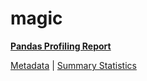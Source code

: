 # magic

[**Pandas Profiling Report**](https://epistasislab.github.io/penn-ml-benchmarks/profile/magic.html)

[Metadata](metadata.yaml) | [Summary Statistics](summary_stats.csv)

